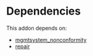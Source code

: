 # Dependencies

This addon depends on:

- [mgmtsystem_nonconformity](https://github.com/bringout/oca-technical)
- [repair](https://github.com/bringout/oca-ocb-core/tree/e9ca19c0c154b94934ea86258814c560c4e016f4/odoo-bringout-oca-ocb-repair)
